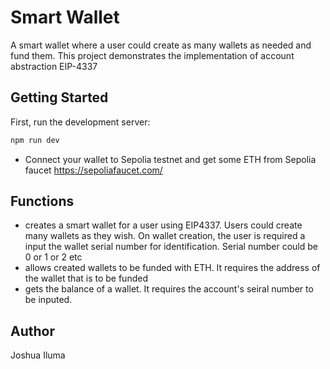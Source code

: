 # Smart Wallet

A smart wallet where a user could create as many wallets as needed and fund them. This project demonstrates the implementation of account abstraction EIP-4337
## Getting Started

First, run the development server:

```bash
npm run dev
```
* Connect your wallet to Sepolia testnet and get some ETH from Sepolia faucet https://sepoliafaucet.com/
## Functions
- creates a smart wallet for a user using EIP4337. Users could create many wallets as they wish. On wallet creation, the user is required a input the wallet serial number for identification. Serial number could be 0 or 1 or 2 etc
- allows created wallets to be funded with ETH. It requires the address of the wallet that is to be funded
- gets the balance of a wallet. It requires the account's seiral number to be inputed.

## Author
Joshua Iluma